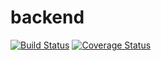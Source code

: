 # backend
[![Build Status](https://secure.travis-ci.org/joseluisjb1990/backend.png?branch=master)](https://travis-ci.org/joseluisjb1990/backend)
[![Coverage Status](https://coveralls.io/repos/joseluisjb1990/backend/badge.svg?branch=master)](https://coveralls.io/r/joseluisjb1990/backend/?branch=master)
